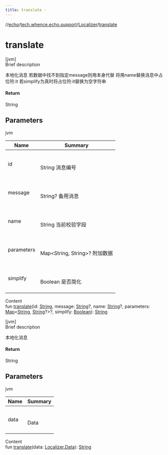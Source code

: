 ```yaml
---
title: translate -
---
```

//[echo](../../index.md)/[tech.whence.echo.support](../index.md)/[Localizer](index.md)/[translate](translate.md)



# translate  
[jvm]  
Brief description  


本地化消息 若数据中找不到指定message则用本身代替 将用name替换消息中占位符:it 若simplify为真时将占位符:it替换为空字符串



#### Return  


String



## Parameters  
  
jvm  
  
|  Name|  Summary| 
|---|---|
| id| <br><br>String 消息编号<br><br>
| message| <br><br>String? 备用消息<br><br>
| name| <br><br>String 当前校验字段<br><br>
| parameters| <br><br>Map<String, String>? 附加数据<br><br>
| simplify| <br><br>Boolean 是否简化<br><br>
  
  
Content  
fun [translate](translate.md)(id: [String](https://kotlinlang.org/api/latest/jvm/stdlib/kotlin/-string/index.html), message: [String](https://kotlinlang.org/api/latest/jvm/stdlib/kotlin/-string/index.html)?, name: [String](https://kotlinlang.org/api/latest/jvm/stdlib/kotlin/-string/index.html)?, parameters: [Map](https://kotlinlang.org/api/latest/jvm/stdlib/kotlin.collections/-map/index.html)<[String](https://kotlinlang.org/api/latest/jvm/stdlib/kotlin/-string/index.html), [String](https://kotlinlang.org/api/latest/jvm/stdlib/kotlin/-string/index.html)?>?, simplify: [Boolean](https://kotlinlang.org/api/latest/jvm/stdlib/kotlin/-boolean/index.html)): [String](https://kotlinlang.org/api/latest/jvm/stdlib/kotlin/-string/index.html)  


[jvm]  
Brief description  


本地化消息



#### Return  


String



## Parameters  
  
jvm  
  
|  Name|  Summary| 
|---|---|
| data| <br><br>Data<br><br>
  
  
Content  
fun [translate](translate.md)(data: [Localizer.Data](-data/index.md)): [String](https://kotlinlang.org/api/latest/jvm/stdlib/kotlin/-string/index.html)  



